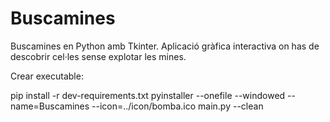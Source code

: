 # Buscamines
Buscamines en Python amb Tkinter. Aplicació gràfica interactiva on has de descobrir cel·les sense explotar les mines.


Crear executable:

pip install -r dev-requirements.txt
pyinstaller --onefile --windowed --name=Buscamines --icon=../icon/bomba.ico main.py --clean
